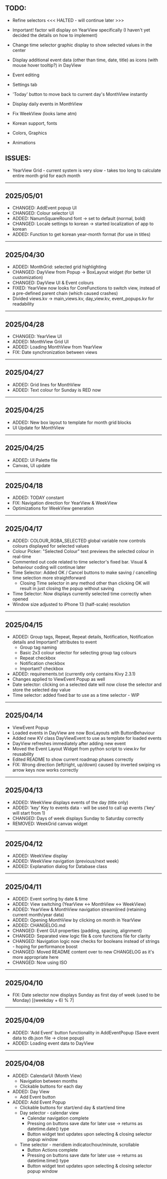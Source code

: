 ## TODO:

- Refine selectors <<< HALTED - will continue later >>>

- Important! factor will display on YearView specifically (I haven't yet decided the details on how to implement)

- Change time selector graphic display to show selected values in the center
- Display additional event data (other than time, date, title) as icons (with mouse hover tooltip?) in DayView
- Event editing
- Settings tab
- 'Today' button to move back to current day's MonthView instantly
- Display daily events in MonthView
- Fix WeekView (looks lame atm)
- Korean support, fonts
- Colors, Graphics
- Animations

## ISSUES:

- YearView Grid - current system is very slow - takes too long to calculate entire month grid for each month

---

## 2025/05/01

- CHANGED: AddEvent popup UI
- CHANGED: Colour selector UI
- ADDED: NanumSquareRound font -> set to default (normal, bold)
- CHANGED: Locale settings to korean -> started localization of app to korean
- ADDED: Function to get korean year-month format (for use in titles)

---

## 2025/04/30

- ADDED: MonthGrid: selected grid highlighting
- CHANGED: DayView from Popup -> BoxLayout widget (for better UI customization)
- CHANGED: DayView UI & Event colours
- FIXED: YearView now looks for CoreFunctions to switch view, instead of a pre-defined parent chain (which caused crashes)
- Divided views.kv -> main_views.kv, day_view.kv, event_popups.kv for readability

---

## 2025/04/28

- CHANGED: YearView UI
- ADDED: MonthView Grid UI
- ADDED: Loading MonthView from YearView
- FIX: Date synchronization between views

---

## 2025/04/27

- ADDED: Grid lines for MonthView
- ADDED: Text colour for Sunday is RED now

---

## 2025/04/25

- ADDED: New box layout to template for month grid blocks
- UI Update for MonthView

---

## 2025/04/25

- ADDED: UI Palette file
- Canvas, UI update

---

## 2025/04/18

- ADDED: TODAY constant
- FIX: Navigation direction for YearView & WeekView
- Optimizations for WeekView generation

---

## 2025/04/17

- ADDED: COLOUR_RGBA_SELECTED global variable now controls colours displayed for selected values
- Colour Picker: "Selected Colour" text previews the selected colour in real-time
- Commented out code related to time selector's fixed bar. Visual & behaviour coding will continue later
- Time Selector: Added OK / Cancel buttons to make saving / cancelling time selection more straightforward
  - Closing Time selector in any method other than clicking OK will result in just closing the popup without saving
- Time Selector: Now displays currently selected time correctly when opened
- Window size adjusted to iPhone 13 (half-scale) resolution

---

## 2025/04/15

- ADDED: Group tags, Repeat, Repeat details, Notification, Notification details and Important? attributes to event
  - Group tag naming
  - Basic 2x3 colour selector for selecting group tag colours
  - Repeat checkbox
  - Notification checkbox
  - Important? checkbox
- ADDED: requirements.txt (currently only contains Kivy 2.3.1)
- Changes applied to ViewEvent Popup as well
- Date selector: clicking on a selected date will now close the selector and store the selected day value
- Time selector: added fixed bar to use as a time selector - WIP

---

## 2025/04/14

- ViewEvent Popup
- Loaded events in DayView are now BoxLayouts with ButtonBehaviour
- Added new KV class DayViewEvent to use as template for loaded events
- DayView refreshes immediately after adding new event
- Moved the Event Layout Widget from python script to view.kv for reusability
- Edited README to show current roadmap phases correctly
- FIX: Wrong direction (left/right, up/down) caused by inverted swiping vs arrow keys now works correctly

---

## 2025/04/13

- ADDED: WeekView displays events of the day (title only)
- ADDED: 'key' Key to events data - will be used to call up events ('key' will start from 1)
- CHANGED: Days of week displays Sunday to Saturday correctly
- REMOVED: WeekGrid canvas widget

---

## 2025/04/12

- ADDED: WeekView display
- ADDED: WeekView navigation (previous/next week)
- ADDED: Explanation dialog for Database class

---

## 2025/04/11

- ADDED: Event sorting by date & time
- ADDED: View switching (YearView <-> MonthView <-> WeekView)
- ADDED: YearView & MonthView navigation streamlined (retaining current month/year data)
- ADDED: Opening MonthView by clicking on month in YearView
- ADDED: CHANGELOG.md
- CHANGED: Event GUI properties (padding, spacing, alignment)
- CHANGED: Separated view logic file & core functions file for clarity
- CHANGED: Navigation logic now checks for booleans instead of strings - hoping for performance boost
- CHANGED: Moved README content over to new CHANGELOG as it's more appropriate here
- CHANGED: Now using ISO

---

## 2025/04/10

- FIX: Date selector now displays Sunday as first day of week (used to be Monday) [(weekday + 6) % 7]

---

## 2025/04/09

- ADDED: 'Add Event' button functionality in AddEventPopup (Save event data to db.json file -> close popup)
- ADDED: Loading event data to DayView

---

## 2025/04/08

- ADDED: CalendarUI (Month View)
  - Navigation between months
  - Clickable buttons for each day
- ADDED: Day View
  - Add Event button
- ADDED: Add Event Popup
  - Clickable buttons for start/end day & start/end time
  - Day selector - calendar view
    - Calendar navigation complete
    - Pressing on buttons save date for later use -> returns as datetime.date() type
    - Button widget text updates upon selecting & closing selector popup window
  - Time selector - meridiem indicator/hour/minute, scrollable
    - Button Actions complete
    - Pressing on buttons save date for later use -> returns as datetime.time() type
    - Button widget text updates upon selecting & closing selector popup window
